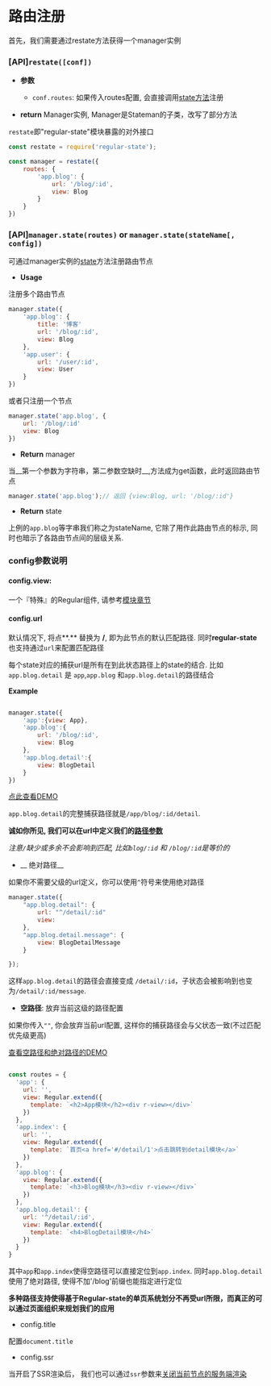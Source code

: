 # 路由注册

首先，我们需要通过restate方法获得一个manager实例

<a name="api-restate"></a>
### [API]`restate([conf])`

- __参数__
    + `conf.routes`: 如果传入routes配置, 会直接调用[state方法](#api-manager.state)注册

- __return__ Manager实例, Manager是Stateman的子类，改写了部分方法

`restate`即"regular-state"模块暴露的对外接口

```js
const restate = require('regular-state');

const manager = restate({
    routes: {
        'app.blog': {
            url: '/blog/:id',
            view: Blog
        }
    }
})

```

<a name="api-manager.state"></a>
### [API]`manager.state(routes)` or `manager.state(stateName[, config])`

可通过manager实例的[state](../api.html#state)方法注册路由节点


- __Usage__

注册多个路由节点

```js
manager.state({
    'app.blog': {
        title: '博客'
        url: '/blog/:id',
        view: Blog
    },
    'app.user': {
        url: '/user/:id',
        view: User
    }
})
```

或者只注册一个节点

```js
manager.state('app.blog', {
    url: '/blog/:id'
    view: Blog
})
```

- __Return__ manager 


当__第一个参数为字符串，第二参数空缺时__,方法成为get函数，此时返回路由节点

```js
manager.state('app.blog');// 返回 {view:Blog, url: '/blog/:id'}
```

- __Return__ state


上例的`app.blog`等字串我们称之为stateName, 它除了用作此路由节点的标示, 同时也暗示了各路由节点间的层级关系.

### config参数说明


####  config.view: 

一个『特殊』的Regular组件, 请参考[模块章节](./view.md)


<a name="url"></a>
####  config.url


默认情况下, 将点**.** 替换为 **/**, 即为此节点的默认匹配路径. 同时**regular-state**也支持通过`url`来配置匹配路径

每个state对应的捕获url是所有在到此状态路径上的state的结合. 比如`app.blog.detail` 是 `app`,`app.blog` 和`app.blog.detail`的路径结合


__Example__

```js

manager.state({
    'app':{view: App},
    'app.blog':{
        url: '/blog/:id',
        view: Blog
    },
    'app.blog.detail':{
        view: BlogDetail
    }
})
```

<a target='_blank' href='../../example/route-base.html#/app/blog/1/detail'>点此查看DEMO</a>

`app.blog.detail`的完整捕获路径就是`/app/blog/:id/detail`. 

__诚如你所见, 我们可以在url中定义我们的[路径参数](./option.md#match)__

_注意`/`缺少或多余不会影响到匹配, 比如`blog/:id` 和 `/blog/:id`是等价的_


- __ 绝对路径__

如果你不需要父级的url定义，你可以使用`^`符号来使用绝对路径


```js
manager.state({
    "app.blog.detail": {
        url: "^/detail/:id"
        view: 
    },
    "app.blog.detail.message": {
        view: BlogDetailMessage
    }

});
```

这样`app.blog.detail`的路径会直接变成 `/detail/:id`，子状态会被影响到也变为`/detail/:id/message`. 

- __空路径__: 放弃当前这级的路径配置

如果你传入`""`, 你会放弃当前url配置, 这样你的捕获路径会与父状态一致(不过匹配优先级更高)

<a target='_blank' href='../../example/route-advance.html'>查看空路径和绝对路径的DEMO</a>

```js

const routes = {
  'app': {
    url: '',
    view: Regular.extend({
      template: `<h2>App模块</h2><div r-view></div>`
    })
  },
  'app.index': {
    url: '',
    view: Regular.extend({
      template: `首页<a href='#/detail/1'>点击跳转到detail模块</a>`
    })
  },
  'app.blog': {
    view: Regular.extend({
      template: `<h3>Blog模块</h3><div r-view></div>`
    })
  },
  'app.blog.detail': {
    url: '^/detail/:id',
    view: Regular.extend({
      template: `<h4>BlogDetail模块</h4>`
    })
  }
}
```

其中`app`和`app.index`使得空路径可以直接定位到`app.index`. 同时`app.blog.detail`使用了绝对路径, 使得不加'/blog'前缀也能指定进行定位

__多种路径支持使得基于Regular-state的单页系统划分不再受url所限，而真正的可以通过页面组织来规划我们的应用__

- config.title

配置`document.title` 

- config.ssr

当开启了SSR渲染后， 我们也可以通过`ssr`参数来[关闭当前节点的服务端渲染](../ssr/config.md) 





